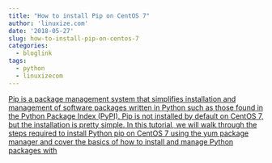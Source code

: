 ```yaml
---
title: "How to install Pip on CentOS 7"
author: 'linuxize.com'
date: '2018-05-27'
slug: how-to-install-pip-on-centos-7
categories:
  - bloglink
tags:
  - python
  - linuxizecom
---
```


[Pip is a package management system that simplifies installation and management of software packages written in Python such as those found in the Python Package Index (PyPI). Pip is not installed by default on CentOS 7, but the installation is pretty simple. In this tutorial, we will walk through the steps required to install Python pip on CentOS 7 using the yum package manager and cover the basics of how to install and manage Python packages with<i class="fas fa-external-link-alt"></i>](https://linuxize.com/post/how-to-install-pip-on-centos-7/)

